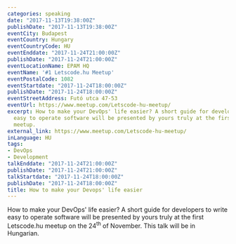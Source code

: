 ```yaml
---
categories: speaking
date: "2017-11-13T19:38:00Z"
publishDate: "2017-11-13T19:38:00Z"
eventCity: Budapest
eventCountry: Hungary
eventCountryCode: HU
eventEnddate: "2017-11-24T21:00:00Z"
publishDate: "2017-11-24T21:00:00Z"
eventLocationName: EPAM HQ
eventName: '#1 Letscode.hu Meetup'
eventPostalCode: 1082
eventStartdate: "2017-11-24T18:00:00Z"
publishDate: "2017-11-24T18:00:00Z"
eventStreetAddress: Futó utca 47-53
eventUrl: https://www.meetup.com/Letscode-hu-meetup/
excerpt: How to make your DevOps' life easier? A short guide for developers to write
  easy to operate software will be presented by yours truly at the first Letscode.hu
  meetup.
external_link: https://www.meetup.com/Letscode-hu-meetup/
inLanguage: HU
tags:
- DevOps
- Development
talkEnddate: "2017-11-24T21:00:00Z"
publishDate: "2017-11-24T21:00:00Z"
talkStartdate: "2017-11-24T18:00:00Z"
publishDate: "2017-11-24T18:00:00Z"
title: How to make your Devops' life easier
---
```


How to make your DevOps' life easier? A short guide for developers to write easy to operate software will be presented
by yours truly at the first Letscode.hu meetup on the 24<sup>th</sup> of November. This talk will be in Hungarian.
